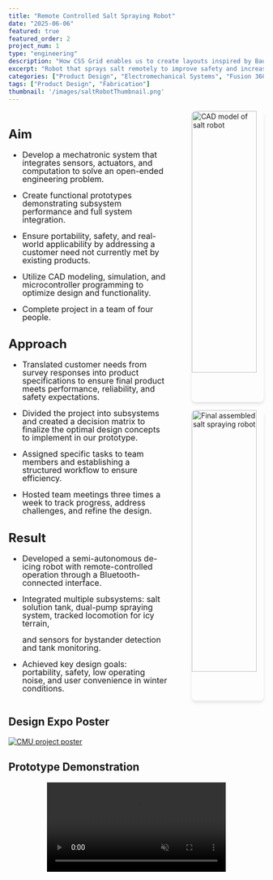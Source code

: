 ```yaml
---
title: "Remote Controlled Salt Spraying Robot"
date: "2025-06-06"
featured: true
featured_order: 2
project_num: 1
type: "engineering"
description: "How CSS Grid enables us to create layouts inspired by Bauhaus and constructivist design"
excerpt: "Robot that sprays salt remotely to improve safety and increase accessibility for those challenged by manual labor in harsh winter weather."
categories: ["Product Design", "Electromechanical Systems", "Fusion 360", "Machining"]
tags: ["Product Design", "Fabrication"]
thumbnail: '/images/saltRobotThumbnail.png'
---
```


<div style="display: grid; grid-template-columns: 2fr 1fr; gap: 2rem; margin: 1rem 0;">
  <!-- Left Column - Text -->
  <div style="font-size: 1.0rem; line-height: 1.0;">
    <h2>Aim</h2>
     <ul>
      <li><p>Develop a mechatronic system that integrates sensors, actuators, and computation to solve an open-ended engineering problem.</p></li>
      <li><p>Create functional prototypes demonstrating subsystem performance and full system integration.</p></li>
      <li><p>Ensure portability, safety, and real-world applicability by addressing a customer need not currently met by existing products.</p></li>
      <li><p>Utilize CAD modeling, simulation, and microcontroller programming to optimize design and functionality.</p></li>
      <li><p>Complete project in a team of four people.</p></li>
      </ul>
    <h2>Approach</h2>
     <ul>
      <li><p>Translated customer needs from survey responses into product specifications to ensure final product meets performance, reliability, and safety expectations.</p></li>
      <li><p>Divided the project into subsystems and created a decision matrix to finalize the optimal design concepts to implement in our prototype.</p></li>
      <li><p>Assigned specific tasks to team members and establishing a structured workflow to ensure efficiency.</p></li>
      <li><p>Hosted team meetings three times a week to track progress, address challenges, and refine the design.</p></li>
      </ul>
    <h2>Result</h2>
     <ul>
      <li><p>Developed a semi-autonomous de-icing robot with remote-controlled operation through a Bluetooth-connected interface.</p></li>
      <li><p>​Integrated multiple subsystems: salt solution tank, dual-pump spraying system, tracked locomotion for icy terrain, </p></li>and sensors for bystander detection and tank monitoring.
      <li><p>Achieved key design goals: portability, safety, low operating noise, and user convenience in winter conditions.</p></li>
      </ul>
  </div>

  <!-- Right Column - Images -->
  <div style="display: flex; flex-direction: column; align-items: flex-end; gap: 1rem;">
    <img src="/images/salt CAD.png" alt="CAD model of salt robot" style="width: 90%; border-radius: 8px; box-shadow: 0 4px 6px rgba(0, 0, 0, 0.1);" />
    <img src="/images/assemblyWithLocomotion.png" alt="Final assembled salt spraying robot" style="width: 90%; border-radius: 8px; box-shadow: 0 4px 6px rgba(0, 0, 0, 0.1);" />
  </div>
</div>

<!-- Section 3: Poster -->
<div class="grid grid-cols-1 lg:grid-cols-3 gap-8 my-12">
  <div class="lg:col-span-2 prose prose-lg max-w-none">
    <h2>Design Expo Poster</h2>
    <!-- <p>This takes up 2/3 of the width...</p> -->
  </div>
    <div>
      <a href="/images/Semi-Autonomous De-Icing Robot.png">
        <img src="/images/Semi-Autonomous De-Icing Robot.png" alt="CMU project poster" class="w-full h-full object-cover rounded-lg shadow-md cursor-pointer hover:opacity-90 transition-opacity" />
      </a>
    </div>
</div>

<!-- Prototype Video -->
<div class="grid grid-cols-1 lg:grid-cols-3 gap-8 my-12">
  <div class="lg:col-span-2 prose prose-lg max-w-none">
    <h2>Prototype Demonstration</h2>
  </div>
  <div>
    <video 
      src="/videos/Remote Controlled De-Icing Robot.mp4" 
      controls
      muted
      style="width: 70%; margin: 0 auto; display: block;"
      class="rounded-lg shadow-md"
    >
      Your browser does not support the video tag.
    </video>
  </div>
</div>
